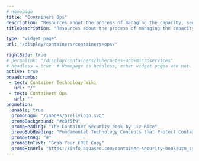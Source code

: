 ```yaml
---
# Homepage
title: "Containers Ops"
description: "Resources about the process of managing the capacity, security, performance, and availability of an organization’s container infrastructure across environments and multiple deployment targets like physical servers, virtual machines, and private or public clouds."
titleDescription: "Resources about the process of managing the capacity, <a href='/display/containers/Container+Security'>security</a>, <a href='/display/containers/Container+Performance'>performance</a>, and availability of an organization’s container infrastructure across environments and multiple deployment targets like physical servers, <a href='/display/containers/Containers+vs+Virtual+Machines'>virtual machines</a>, and private or public clouds." 

type: "widget_page"
url: "/display/containers/containers+ops/" 

rightSide: true 
# permalink: "/display/containers/kubernetes+and+microservices"
# headless = true  # Homepage is headless, other widget pages are not.
active: true
breadcrumbs:
 - text: Container Technology Wiki
   url: "/"
 - text: Containers Ops
   url: ""
promotion:
  enable: true
  promoLogo: "/images/orellylogo.svg"
  promoBackground: "#e8f5f9"
  promoHeading: "The Container Security book by Liz Rice"
  promoSubHeading: "Fundamental Technology Concepts that Protect Containerized Applications"
  promoBtnBg: "#"
  promoBtnText: "Grab Your FREE Copy"
  promoBtnUrl: "https://info.aquasec.com/container-security-book?utm_source=wiki"
---
```



